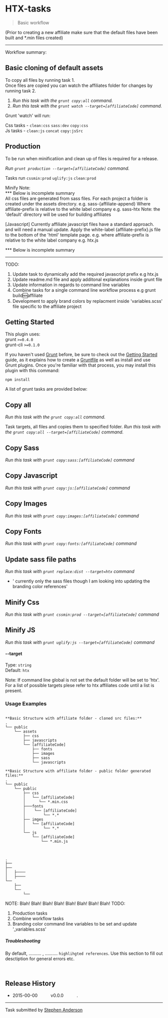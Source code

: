 # HTX-tasks

> Basic workflow

(Prior to creating a new affiliate make sure that the default files have been built and *.min files created)

******************************************************************************************
Workflow summary:


## Basic cloning of default assets 
To copy all files by running task 1.  
Once files are copied you can watch the affiliates folder for changes by running task 2.  

1. _Run this task with the `grunt copy:all` command._   
2. _Run this task with the `grunt watch --target=[affiliateCode]` command._   

Grunt 'watch' will run:   

Css tasks - `clean:css` `sass:dev` `copy:css`  
Js tasks - `clean:js` `concat` `copy:jsSrc`  


## Production
To be run when minificatiion and clean up of files is required for a release.

_Run `grunt production --target=[affiliateCode]` command._

Tasks run `cssmin:prod` `uglify:js` `clean:prod`


Minify 
Note:   
*** Below is incomplete summary   
All css files are generated from sass files. For each project a folder is created under the assets directory.
e.g. sass-{affiliate-append} Where affiliate-prefix is relative to the white label company 
e.g. sass-htx
Note: the 'default' directory will be used for building affiliates

[Javascript]
Currently affiliate javascript files have a standard approach. and will need a manual update. Apply the white-label {affiliate-prefix}.js file to the bottom of the 'html' template page. 
e.g. where affiliate-prefix is relative to the white label company
e.g. htx.js

*** Below is incomplete summary

******************************************************************************************

TODO:
1. Update task to dynamically add the required javascript prefix e.g htx.js
2. Update readme.md file and apply additonal explanations inside grunt file
3. Update information in regards to command line variables
4. Combine tasks for a single command line workflow process e.g grunt build:new:affiliate
5. Development to apply brand colors by replacment inside 'variables.scss' file specific to the affiliate project


## Getting Started
This plugin uses:   
grunt `>=0.4.0`   
grunt-cli `>=0.1.0`

If you haven't used [Grunt](http://gruntjs.com/) before, be sure to check out the [Getting Started](http://gruntjs.com/getting-started) guide, as it explains how to create a [Gruntfile](http://gruntjs.com/sample-gruntfile) as well as install and use Grunt plugins. Once you're familiar with that process, you may install this plugin with this command:

```shell
npm install
```

A list of grunt tasks are provided below:

## Copy all
_Run this task with the `grunt copy:all` command._

Task targets, all files and copies them to specified folder. 
_Run this task with the `grunt copy:all --target=[affiliateCode]` command._

## Copy Sass
_Run this task with `grunt copy:sass:[affiliateCode]` command_

## Copy Javascript
_Run this task with `grunt copy:js:[affiliateCode]` command_

## Copy Images
_Run this task with `grunt copy:images:[affiliateCode]` command_

## Copy Fonts
_Run this task with `grunt copy:fonts:[affiliateCode]` command_

## Update sass file paths
 _Run this task with `grunt replace:dist --target=htx` command_
 - ' currently only the sass files though I am looking into updating the branding color references'

## Minify Css
_Run this task with `grunt cssmin:prod --target=[affiliateCode]` command_

## Minify JS
_Run this task with `grunt uglify:js --target=[affiliateCode]` command_



#### --target
Type: `string`  
Default: `htx`

Note: If command line global is not set the default folder will be set to 'htx'. For a list of possible targets plese refer to htx affiliates code until a list is present.

### Usage Examples

```js

```

```shell
**Basic Structure with affiliate folder - cloned src files:**
.
└── public
    └── assets
        ├── css
        ├── javascripts
        └── [affiliateCode]
            ├── fonts
            ├── images
            ├── sass
            └── javascripts

```

```shell
**Basic Structure with affiliate folder - public folder generated files:**
.
└── public
    └── public
        ├── css
        │   └── [affiliateCode]
        │      └── *.min.css
        ├───fonts
        │    └── [affiliateCode]
        │        └── *.*
        ├── imges
        │   └── [affiliateCode]
        │        └── *.*
        └── js
            └── [affiliateCode]
                └── *.min.js                        


```

```shell

```


```shell
.
├── 
├── 
│   ├────
│   ├────
└── 
    ├── 
    └── 
        └── 

```
NOTE: Blah! Blah! Blah! Blah! Blah! Blah! Blah! Blah!
TODO:   
1. Production tasks   
2. Combine workflow tasks   
3. Branding color command line variables to be set and update '_variables.scss'   


##### Troubleshooting

By default, .......... , .......... `highlihgted references`. Use this section to fill out desctiption for general errors etc.

```js

```



```shell

```



## Release History

 * 2015-00-00   v0.0.0   .

---

Task submitted by [Stephen Anderson]()

